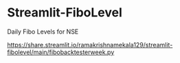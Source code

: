 # Streamlit-FiboLevel
Daily Fibo Levels for NSE

https://share.streamlit.io/ramakrishnamekala129/streamlit-fibolevel/main/fibobacktesterweek.py
